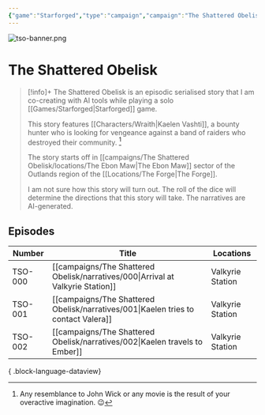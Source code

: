 ```yaml
---
{"game":"Starforged","type":"campaign","campaign":"The Shattered Obelisk","name":"The Shattered Obelisk","character":"[[Wraith|Wraith]]","aliases":["TSO"],"cssclasses":["wide","starforged"],"locations":null,"dg-publish":true,"title":"The Shattered Obelisk","dg-path":"campaigns/the-shattered-obelisk.md","dg-note-icon":"starforged","permalink":"/campaigns/the-shattered-obelisk/","contentClasses":"wide starforged","dgPassFrontmatter":true,"noteIcon":"starforged"}
---
```


![tso-banner.png](/img/user/campaigns/The%20Shattered%20Obelisk/images/tso-banner.png)

# The Shattered Obelisk


> [!info]+
> The Shattered Obelisk is an episodic serialised story that I am co-creating with AI tools while playing a solo [[Games/Starforged\|Starforged]] game. 
> 
> This story features [[Characters/Wraith\|Kaelen Vashti]], a bounty hunter who is looking for vengeance against a band of raiders who destroyed their community. [^jw]
> 
> The story starts off in [[campaigns/The Shattered Obelisk/locations/The Ebon Maw\|The Ebon Maw]] sector of the Outlands region of the [[Locations/The Forge\|The Forge]].
> 
> I am not sure how this story will turn out. The roll of the dice will determine the directions that this story will take. The narratives are AI-generated.

[^jw]: Any resemblance to John Wick or any movie is the result of your overactive imagination. 😉 

## Episodes

| Number  | Title                                                                                 | Locations        |
| ------- | ------------------------------------------------------------------------------------- | ---------------- |
| TSO-000 | [[campaigns/The Shattered Obelisk/narratives/000\|Arrival at Valkyrie Station]]    | Valkyrie Station |
| TSO-001 | [[campaigns/The Shattered Obelisk/narratives/001\|Kaelen tries to contact Valera]] | Valkyrie Station |
| TSO-002 | [[campaigns/The Shattered Obelisk/narratives/002\|Kaelen travels to Ember]]        | Valkyrie Station |

{ .block-language-dataview}





